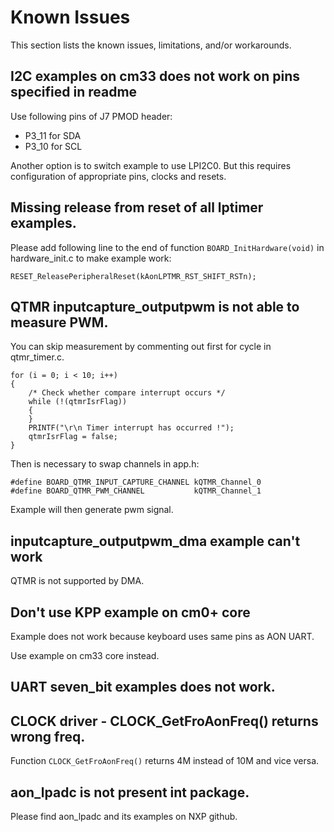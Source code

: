 # Known Issues

This section lists the known issues, limitations, and/or workarounds.

## I2C examples on cm33 does not work on pins specified in readme
Use following pins of J7 PMOD header:
 - P3_11 for SDA
 - P3_10 for SCL

Another option is to switch example to use LPI2C0. But this requires 
configuration of appropriate pins, clocks and resets. 


## Missing release from reset of all lptimer examples.
Please add following line to the end of function ``BOARD_InitHardware(void)``
in hardware_init.c to make example work:

``RESET_ReleasePeripheralReset(kAonLPTMR_RST_SHIFT_RSTn);``

## QTMR inputcapture_outputpwm is not able to measure PWM.
You can skip measurement by commenting out first for cycle in qtmr_timer.c.

	for (i = 0; i < 10; i++)
	{
       	/* Check whether compare interrupt occurs */
       	while (!(qtmrIsrFlag))
       	{
       	}
       	PRINTF("\r\n Timer interrupt has occurred !");
       	qtmrIsrFlag = false;
    }
Then is necessary to swap channels in app.h:

    #define BOARD_QTMR_INPUT_CAPTURE_CHANNEL kQTMR_Channel_0
    #define BOARD_QTMR_PWM_CHANNEL           kQTMR_Channel_1

Example will then generate pwm signal.

## inputcapture_outputpwm_dma example can't work 
QTMR is not supported by DMA.

## Don't use KPP example on cm0+ core
Example does not work because keyboard uses same pins as AON UART. 

Use example on cm33 core instead.

## UART seven_bit examples does not work.

## CLOCK driver - CLOCK_GetFroAonFreq() returns wrong freq.
Function ``CLOCK_GetFroAonFreq()`` returns 4M instead of 10M and vice versa.  

## aon_lpadc is not present int package.
Please find aon_lpadc and its examples on NXP github.
